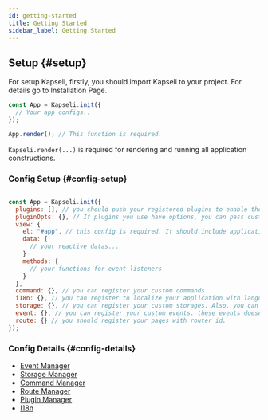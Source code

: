 ```yaml
---
id: getting-started
title: Getting Started
sidebar_label: Getting Started
---
```


## Setup {#setup}

For setup Kapseli, firstly, you should import Kapseli to your project. For details go to Installation Page.

```js
const App = Kapseli.init({
  // Your app configs..
});

App.render(); // This function is required.
```

`Kapseli.render(...)` is required for rendering and running all application constructions.

### Config Setup {#config-setup}

```js

const App = Kapseli.init({
  plugins: [], // you should push your registered plugins to enable these plugins.
  pluginOpts: {}, // If plugins you use have options, you can pass custom options on this property.
  view: {
    el: "#app", // this config is required. It should include application container element selector.
    data: {
      // your reactive datas...
    }
    methods: {
      // your functions for event listeners
    }
  },
  command: {}, // you can register your custom commands
  i18n: {}, // you can register to localize your application with language code.
  storage: {}, // you can register your custom storages. Also, you can customize this with plugins.
  event: {}, // you can register your custom events. these events doesn't run, if you don't connect them to built-in events or run manually.
  route: {} // you should register your pages with router id.
});
```

### Config Details {#config-details}

- [Event Manager](/docs/api/managers/event-manager/)
- [Storage Manager](/docs/api/managers/storage-manager/)
- [Command Manager](/docs/api/managers/command-manager/)
- [Route Manager](/docs/api/managers/route-manager/)
- [Plugin Manager](/docs/api/managers/plugin-manager/)
- [I18n](/docs/api/managers/i18n/)
